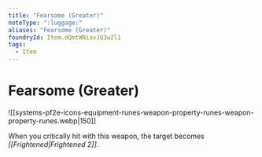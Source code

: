 ```yaml
---
title: "Fearsome (Greater)"
noteType: ":luggage:"
aliases: "Fearsome (Greater)"
foundryId: Item.dQmtWNiavJQ3wZl1
tags:
  - Item
---
```


# Fearsome (Greater)
![[systems-pf2e-icons-equipment-runes-weapon-property-runes-weapon-property-runes.webp|150]]

When you critically hit with this weapon, the target becomes _[[Frightened|Frightened 2]]_.
